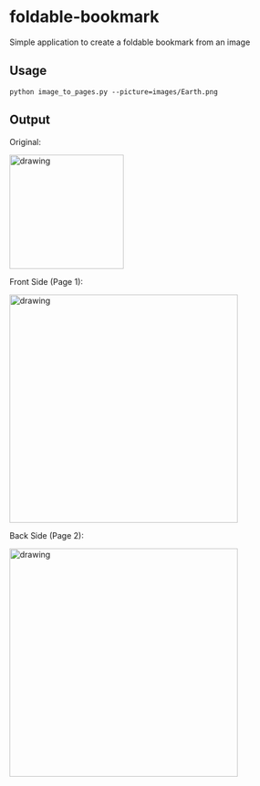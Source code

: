 # foldable-bookmark
Simple application to create a foldable bookmark from an image

## Usage

```python image_to_pages.py --picture=images/Earth.png```

## Output

Original:

<img src="./images/Earth.jpg" alt="drawing" width="200"/>

Front Side (Page 1):

<img src="./images/Page_1.png" alt="drawing" width="400"/> 

Back Side (Page 2):

<img src="./images/Page_2.png" alt="drawing" width="400"/>
